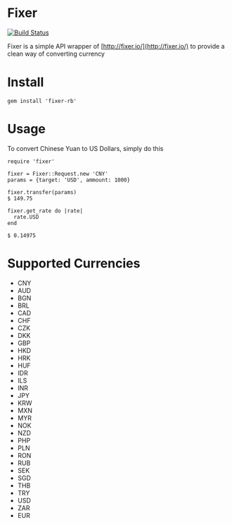 # Fixer

[![Build Status](https://travis-ci.org/gaotongfei/fixer.svg?branch=master)](https://travis-ci.org/gaotongfei/fixer)

Fixer is a simple API wrapper of [http://fixer.io/](http://fixer.io/) to provide a clean way of converting currency

# Install

```
gem install 'fixer-rb'
```

# Usage

To convert Chinese Yuan to US Dollars, simply do this

```
require 'fixer'

fixer = Fixer::Request.new 'CNY'
params = {target: 'USD', ammount: 1000}

fixer.transfer(params)
$ 149.75
```

```
fixer.get_rate do |rate|
  rate.USD
end

$ 0.14975
```

# Supported Currencies

* CNY
* AUD
* BGN
* BRL
* CAD
* CHF
* CZK
* DKK
* GBP
* HKD
* HRK
* HUF
* IDR
* ILS
* INR
* JPY
* KRW
* MXN
* MYR
* NOK
* NZD
* PHP
* PLN
* RON
* RUB
* SEK
* SGD
* THB
* TRY
* USD
* ZAR
* EUR

